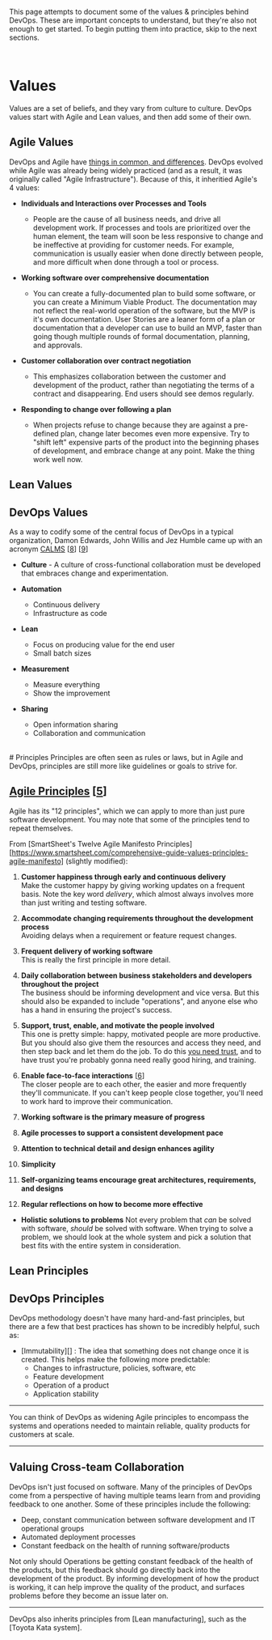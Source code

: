 <p>This page attempts to document some of the values & principles behind DevOps. These are important concepts to understand, but they're also not enough to get started. To begin putting them into practice, skip to the next sections.</p> <br />

# Values
Values are a set of beliefs, and they vary from culture to culture. DevOps values start with Agile and Lean values, and then add some of their own.

## Agile Values
DevOps and Agile have [things in common, and differences][2]. DevOps evolved while Agile was already being widely practiced (and as a result, it was originally called "Agile Infrastructure"). Because of this, it inheritied Agile's 4 values:

 * **Individuals and Interactions over Processes and Tools**
   - People are the cause of all business needs, and drive all development work. If processes and tools are prioritized over the human element, the team will soon be less responsive to change and be ineffective at providing for customer needs. For example, communication is usually easier when done directly between people, and more difficult when done through a tool or process.

 * **Working software over comprehensive documentation**
   - You can create a fully-documented plan to build some software, or you can create a Minimum Viable Product. The documentation may not reflect the real-world operation of the software, but the MVP is it's own documentation. User Stories are a leaner form of a plan or documentation that a developer can use to build an MVP, faster than going though multiple rounds of formal documentation, planning, and approvals.

 * **Customer collaboration over contract negotiation**
   - This emphasizes collaboration between the customer and development of the product, rather than negotiating the terms of a contract and disappearing. End users should see demos regularly.

 * **Responding to change over following a plan**
   - When projects refuse to change because they are against a pre-defined plan, change later becomes even more expensive. Try to "shift left" expensive parts of the product into the beginning phases of development, and embrace change at any point. Make the thing work well now.

## Lean Values
## DevOps Values
As a way to codify some of the central focus of DevOps in a typical organization, Damon Edwards, John Willis and Jez Humble came up with an acronym [CALMS][3] \[[8][8]\] \[[9][9]\]

 * **Culture** - A culture of cross-functional collaboration must be developed that embraces change and experimentation.

 * **Automation**
   * Continuous delivery
   * Infrastructure as code

 * **Lean**
   * Focus on producing value for the end user
   * Small batch sizes

 * **Measurement**
   * Measure everything
   * Show the improvement

 * **Sharing**
   * Open information sharing
   * Collaboration and communication

<br />
# Principles
Principles are often seen as rules or laws, but in Agile and DevOps, principles are still more like guidelines or goals to strive for.

## [Agile Principles][4] \[[5][5]\]
Agile has its "12 principles", which we can apply to more than just pure software development. You may note that some of the principles tend to repeat themselves.

From [SmartSheet's Twelve Agile Manifesto Principles][https://www.smartsheet.com/comprehensive-guide-values-principles-agile-manifesto] (slightly modified):

<!-- todo: add a quotation box here -->
 1. **Customer happiness through early and continuous delivery** <br />
   Make the customer happy by giving working updates on a frequent basis. Note the key word *delivery*, which almost always involves more than just writing and testing software.

 2. **Accommodate changing requirements throughout the development process** <br />
   Avoiding delays when a requirement or feature request changes.

 3. **Frequent delivery of working software** <br />
   This is really the first principle in more detail.

 4. **Daily collaboration between business stakeholders and developers throughout the project** <br />
   The business should be informing development and vice versa. But this should also be expanded to include "operations", and anyone else who has a hand in ensuring the project's success.

 5. **Support, trust, enable, and motivate the people involved** <br />
    This one is pretty simple: happy, motivated people are more productive. But you should also give them the resources and access they need, and then step back and let them do the job. To do this [you need trust][7], and to have trust you're probably gonna need really good hiring, and training.

 6. **Enable face-to-face interactions** \[[6][6]\] <br />
    The closer people are to each other, the easier and more frequently they'll communicate. If you can't keep people close together, you'll need to work hard to improve their communication.

 7. **Working software is the primary measure of progress** <br />

 8. **Agile processes to support a consistent development pace** <br />

 9. **Attention to technical detail and design enhances agility** <br />

 10. **Simplicity** <br />

 11. **Self-organizing teams encourage great architectures, requirements, and designs** <br />

 12. **Regular reflections on how to become more effective** <br />
    

 * **Holistic solutions to problems**
   Not every problem that *can* be solved with software, *should* be solved with software. When trying to solve a problem, we should look at the whole system and pick a solution that best fits with the entire system in consideration.

## Lean Principles

## DevOps Principles

DevOps methodology doesn't have many hard-and-fast principles, but there are a few that best practices has shown to be incredibly helpful, such as:

 - [Immutability][] : The idea that something does not change once it is created. This helps make the following more predictable:
   - Changes to infrastructure, policies, software, etc
   - Feature development
   - Operation of a product
   - Application stability


---



You can think of DevOps as widening Agile principles to encompass the systems and operations needed to maintain reliable, quality products for customers at scale.

---

## Valuing Cross-team Collaboration

DevOps isn't just focused on software. Many of the principles of DevOps come from a perspective of having multiple teams learn from and providing feedback to one another. Some of these principles include the following:

 * Deep, constant communication between software development and IT operational groups
 * Automated deployment processes
 * Constant feedback on the health of running software/products

Not only should Operations be getting constant feedback of the health of the products, but this feedback should go directly back into the development of the product. By informing development of how the product is working, it can help improve the quality of the product, and surfaces problems before they become an issue later on.

---


DevOps also inherits principles from [Lean manufacturing], such as the [Toyota Kata system].


[1]: https://www.informationweek.com/devops/agile-vs-devops-10-ways-theyre-different/d/d-id/1326121
[2]: https://www.guru99.com/agile-vs-devops.html
[3]: https://www.red-gate.com/blog/calms-relates-database-devops
[4]: http://agilemanifesto.org/principles.html
[5]: https://www.smartsheet.com/comprehensive-guide-values-principles-agile-manifesto
[6]: https://coachlankford.com/2018/10/07/agile-leader-pattern-4-for-building-awesome-teams-enable-face-to-face-interaction/
[7]: https://www.amazon.com/SPEED-TRUST-Thing-Changes-Everything/dp/1416549005
[8]: https://devops.com/using-calms-to-assess-organizations-devops/
[9]: https://www.atlassian.com/devops
